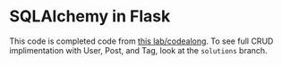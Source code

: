 # SQLAlchemy in Flask

This code is completed code from [this lab/codealong](https://github.com/WDI-SEA/notes/blob/master/15-python/python-sqlalchemy/flask_sqlalchemy.md). To see full CRUD implimentation with User, Post, and Tag, look at the `solutions` branch.